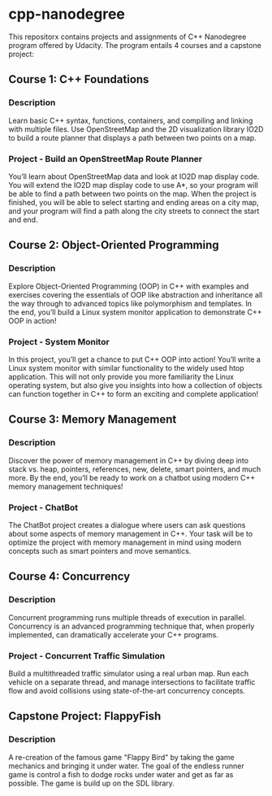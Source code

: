 # cpp-nanodegree

This repositorx contains projects and assignments of C++ Nanodegree program offered by Udacity. The program entails 4 courses and a capstone project:

## Course 1: C++ Foundations

### Description

Learn basic C++ syntax, functions, containers, and compiling and linking with multiple files. 
Use OpenStreetMap and the 2D visualization library IO2D to build a route planner that displays a path between two points on a map.

### Project - Build an OpenStreetMap Route Planner

You’ll learn about OpenStreetMap data and look at IO2D map display code. You will extend the IO2D map display code to use A*, so your program will be able to find a path between two points
on the map. When the project is finished, you will be able to select starting and ending areas on a city map, and your program will find a path along the city streets to connect the start and end.


## Course 2: Object-Oriented Programming

### Description 

Explore Object-Oriented Programming (OOP) in C++ with examples and exercises covering the essentials of OOP like abstraction and inheritance all the way through to advanced topics like polymorphism and templates. 
In the end, you’ll build a Linux system monitor application to demonstrate C++ OOP in action!

### Project - System Monitor

In this project, you’ll get a chance to put C++ OOP into action! You’ll write a Linux system monitor with similar functionality to the widely used htop application. 
This will not only provide you more familiarity the Linux operating system, but also give you insights into how a collection of objects can function together in C++ to form an exciting and complete application!


## Course 3: Memory Management

### Description

Discover the power of memory management in C++ by diving deep into stack vs. heap, pointers, references, new, delete, smart pointers, and much more. 
By the end, you’ll be ready to work on a chatbot using modern C++ memory management techniques!

### Project - ChatBot

The ChatBot project creates a dialogue where users can ask questions about some aspects of memory management in C++. Your task will
be to optimize the project with memory management in mind using modern concepts such as smart pointers and move semantics.


## Course 4: Concurrency

### Description

Concurrent programming runs multiple threads of execution in parallel. 
Concurrency is an advanced programming technique that, when properly implemented, can dramatically accelerate your C++ programs.

### Project - Concurrent Traffic Simulation

Build a multithreaded traffic simulator using a real urban map. Run each vehicle on a separate thread, 
and manage intersections to facilitate traffic flow and avoid collisions using state-of-the-art concurrency concepts.


## Capstone Project: FlappyFish

### Description

A re-creation of the famous game "Flappy Bird" by taking the game mechanics and bringing it under water. The goal of the endless runner game is control a fish
to dodge rocks under water and get as far as possible. The game is build up on the SDL library.
